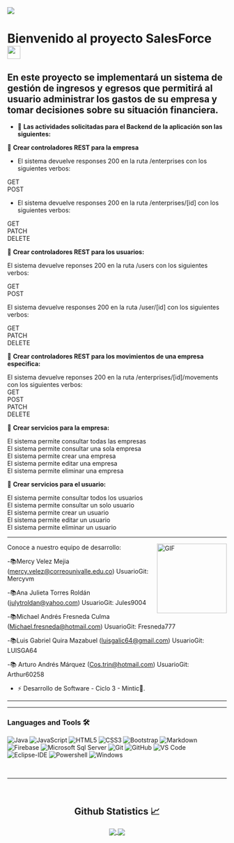<img align="center" src="https://github.com/Mercyvm/ProyectoDevs/blob/main/1.jpg"> 

# Bienvenido al proyecto SalesForce <img width="30px" src="https://media.tenor.com/images/3b388fe03da271d2674faf85eb7c3fcd/tenor.gif" />

## En este proyecto se implementará un sistema de gestión de ingresos y egresos que permitirá al usuario administrar los gastos de su empresa y tomar decisiones sobre su situación financiera. 

- 💬 **Las actividades solicitadas para el Backend de la aplicación son las siguientes:**

🌱  **Crear controladores REST para la empresa** 

- El sistema devuelve responses 200 en la ruta /enterprises con los siguientes verbos:

GET
<br />
POST

- El sistema devuelve responses 200 en la ruta /enterprises/[id] con los siguientes verbos:

GET 
<br />
PATCH
<br />
DELETE

🌱  **Crear controladores REST para los usuarios:**

El sistema devuelve reponses 200 en la ruta /users con los siguientes verbos:

GET
<br />
POST
<br />

El sistema devuelve responses 200 en la ruta /user/[id] con los siguientes verbos:

GET
<br />
PATCH
<br />
DELETE
<br />

🌱  **Crear controladores REST para los movimientos de una empresa especifica:**

El sistema devuelve reponses 200 en la ruta /enterprises/[id]/movements con los siguientes verbos:
<br />
GET
<br />
POST
<br />
PATCH
<br />
DELETE
<br />

🌱  **Crear servicios para la empresa:**

El sistema permite consultar todas las empresas <br />
El sistema permite consultar una sola empresa<br />
El sistema permite crear una empresa<br />
El sistema permite editar una empresa<br />
El sistema permite eliminar una empresa<br />

🌱 **Crear servicios para el usuario:**

El sistema permite consultar todos los usuarios<br />
El sistema permite consultar un solo usuario<br />
El sistema permite crear un usuario<br />
El sistema permite editar un usuario<br />
El sistema permite eliminar un usuario<br />

------------

<img align="right" alt="GIF" height="160px" src="https://media.giphy.com/media/du3J3cXyzhj75IOgvA/giphy.gif" />
Conoce a nuestro equipo de desarrollo:


-📚Mercy Velez Mejia (mercy.velez@correounivalle.edu.co) UsuarioGit: Mercyvm

-📚Ana Julieta Torres Roldán (julytroldan@yahoo.com) UsuarioGit: Jules9004

-📚Michael Andrés Fresneda Culma (Michael.fresneda@hotmail.com) UsuarioGit: Fresneda777

-📚Luis Gabriel Quira Mazabuel (luisgalic64@gmail.com) UsuarioGit: LUISGA64

-📚 Arturo Andrés Márquez (Cos.trin@hotmail.com) UsuarioGit: Arthur60258

- ⚡  Desarrollo de Software - Ciclo 3 - Mintic🎱.

---
---

### Languages and Tools 🛠 

![Java](http://img.shields.io/badge/-Java-5B4638?style=flat-square&logo=java&logoColor=ffffff)
![JavaScript](https://img.shields.io/badge/-JavaScript-%23F7DF1C?style=flat-square&logo=javascript&logoColor=000000&labelColor=%23F7DF1C&color=%23FFCE5A)
![HTML5](https://img.shields.io/badge/-HTML5-%23E44D27?style=flat-square&logo=html5&logoColor=ffffff)
![CSS3](https://img.shields.io/badge/-CSS3-%231572B6?style=flat-square&logo=css3)
![Bootstrap](https://img.shields.io/badge/-Bootstrap-563D7C?style=flat-square&logo=Bootstrap)
![Markdown](https://img.shields.io/badge/-Markdown-000000?style=flat-square&logo=markdown)
![Firebase](https://img.shields.io/badge/-Firebase-FFCA28?style=flat-square&logo=firebase&logoColor=ffffff)
![Microsoft Sql Server](https://img.shields.io/badge/-Sql%20Server-CC2927?style=flat-square&logo=microsoft-sql-server&logoColor=ffffff)
![Git](https://img.shields.io/badge/-Git-%23F05032?style=flat-square&logo=git&logoColor=%23ffffff)
![GitHub](https://img.shields.io/badge/-GitHub-181717?style=flat-square&logo=github)
![VS Code](http://img.shields.io/badge/-VS%20Code-007ACC?style=flat-square&logo=visual-studio-code&logoColor=ffffff)
![Eclipse-IDE](http://img.shields.io/badge/-Eclipse-2C2255?style=flat-square&logo=eclipse&logoColor=ffffff)
![Powershell](http://img.shields.io/badge/-Powershell-5391FE?style=flat-square&logo=powershell&logoColor=ffffff)
![Windows](http://img.shields.io/badge/-Windows-0078D6?style=flat-square&logo=windows&logoColor=ffffff)

<br/>

---

<br/>

  <h2 align="center"> Github Statistics 📈 </h2>
  
  <div align="center"> 
     <a href="">
      <img align="center" src="https://github-readme-stats-sigma-five.vercel.app/api?username=Bgstatic&show_icons=true&include_all_commits=true&count_private=true&theme=react&line_height=40" />
    </a>
    <a href="">
      <img align="center" src="https://github-readme-stats.vercel.app/api/top-langs/?username=Bgstatic&theme=react&line_height=40&hide=css"/>
    </a>
</div>
  
<br/>

